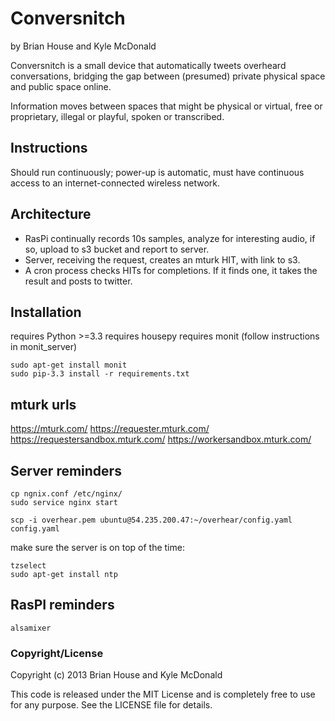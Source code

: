 Conversnitch
============

by Brian House and Kyle McDonald

Conversnitch is a small device that automatically tweets overheard conversations, bridging the gap between (presumed) private physical space and public space online.

Information moves between spaces that might be physical or virtual, free or proprietary, illegal or playful, spoken or transcribed.


Instructions
------------
Should run continuously; power-up is automatic, must have continuous
access to an internet-connected wireless network.


Architecture
------------

- RasPi continually records 10s samples, analyze for interesting audio, if so, upload to s3 bucket and report to server.
- Server, receiving the request, creates an mturk HIT, with link to s3.
- A cron process checks HITs for completions. If it finds one, it takes the result and posts to twitter.


Installation
------------

requires Python >=3.3
requires housepy
requires monit (follow instructions in monit_server)

    sudo apt-get install monit
    sudo pip-3.3 install -r requirements.txt


mturk urls
----------

https://mturk.com/ 
https://requester.mturk.com/  
https://requestersandbox.mturk.com/
https://workersandbox.mturk.com/


Server reminders
----------------
    cp ngnix.conf /etc/nginx/
    sudo service nginx start

    scp -i overhear.pem ubuntu@54.235.200.47:~/overhear/config.yaml config.yaml

make sure the server is on top of the time:

    tzselect
    sudo apt-get install ntp


RasPI reminders
---------------
    alsamixer


### Copyright/License

Copyright (c) 2013 Brian House and Kyle McDonald

This code is released under the MIT License and is completely free to use for any purpose. See the LICENSE file for details.

